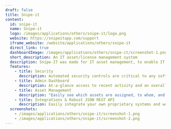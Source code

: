 ```yaml
---
draft: false
title: Snipe-it
content:
  id: snipe-it
  name: Snipe-it
  logo: /images/applications/others/snipe-it/logo.png
  website: https://snipeitapp.com/support
  iframe_website: /website/applications/others/snipe-it
  direct_link: true
  dashboardImage: /images/applications/others/snipe-it/screenshot-1.png
  short_description: An IT asset/license management system
  description: Snipe-IT was made for IT asset management, to enable IT departments to track who has which laptop, when it was purchased, which software licenses and accessories are available, and so on.
  features:
    - title: Security
      description: Automated security controls are critical to any software workflow to reduce the amount of time from defect creation to defect detection. Our scans run on every code push, every time.
    - title: Admin Dashboard
      description: At-a-glance access to recent activity and an overall view of what assets, accessories, consumables, and components you have.  Items that have been checked in, checked out, recently updated or deleted, show up in a recent activity snapshot.
    - title: Asset Management
      description: "Easily see which assets are assigned, to whom, and their physical location. Check them back into inventory with one click, or click through to see the asset's complete history. Seeing what assets are currently deployed, pending (brand new awaiting software installs, out for repair), ready to deploy, or archived (lost/stolen, or broken) is quick and easy."
    - title: Integrations & Robust JSON REST API
      description: Easily integrate your own proprietary systems and workflows with a powerful REST API. And while the native API is straightforward and well-documented, new open source SDKs are being developed by the community all the time to make integration even easier.
  screenshots:
    - /images/applications/others/snipe-it/screenshot-1.png
    - /images/applications/others/snipe-it/screenshot-2.png
---
```

